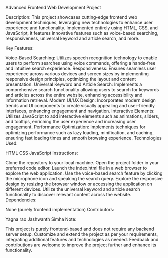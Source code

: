 Advanced Frontend Web Development Project

Description: This project showcases cutting-edge frontend web development techniques, leveraging new technologies to enhance user experience and functionality. Implemented entirely using HTML, CSS, and JavaScript, it features innovative features such as voice-based searching, responsiveness, universal keyword and article search, and more.

Key Features:

Voice-Based Searching: Utilizes speech recognition technology to enable users to perform searches using voice commands, offering a hands-free and intuitive search experience.
Responsiveness: Ensures seamless user experience across various devices and screen sizes by implementing responsive design principles, optimizing the layout and content presentation.
Universal Keyword and Article Search: Implements a comprehensive search functionality allowing users to search for keywords and articles across the entire website, enhancing accessibility and information retrieval.
Modern UI/UX Design: Incorporates modern design trends and UI components to create visually appealing and user-friendly interfaces, enhancing engagement and navigation.
Interactive Elements: Utilizes JavaScript to add interactive elements such as animations, sliders, and tooltips, enriching the user experience and increasing user engagement.
Performance Optimization: Implements techniques for optimizing performance such as lazy loading, minification, and caching, ensuring fast loading times and smooth browsing experience.
Technologies Used:

HTML
CSS
JavaScript
Instructions:

Clone the repository to your local machine.
Open the project folder in your preferred code editor.
Launch the index.html file in a web browser to explore the web application.
Use the voice-based search feature by clicking the microphone icon and speaking the search query.
Explore the responsive design by resizing the browser window or accessing the application on different devices.
Utilize the universal keyword and article search functionality to discover relevant content across the website.
Dependencies:

None (purely frontend implementation)
Contributors:

Yagna rao
Jashwanth Simha
Note:

This project is purely frontend-based and does not require any backend server setup.
Customize and extend the project as per your requirements, integrating additional features and technologies as needed.
Feedback and contributions are welcome to improve the project further and enhance its functionality.
